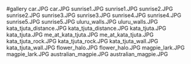 #gallery
car.JPG	car.JPG
sunrise1.JPG	sunrise1.JPG
sunrise2.JPG	sunrise2.JPG
sunrise3.JPG	sunrise3.JPG
sunrise4.JPG	sunrise4.JPG
sunrise5.JPG	sunrise5.JPG
uluru_walls.JPG	uluru_walls.JPG
kata_tjuta_distance.JPG	kata_tjuta_distance.JPG
kata_tjuta.JPG	kata_tjuta.JPG
me_at_kata_tjuta.JPG	me_at_kata_tjuta.JPG
kata_tjuta_rock.JPG	kata_tjuta_rock.JPG
kata_tjuta_wall.JPG	kata_tjuta_wall.JPG
flower_halo.JPG	flower_halo.JPG
magpie_lark.JPG	magpie_lark.JPG
australian_magpie.JPG	australian_magpie.JPG
